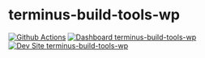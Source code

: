 # terminus-build-tools-wp

[![Github Actions](https://github.com/csemrm/terminus-build-tools-wp/actions/workflows/build_deploy_and_test.yml/badge.svg)](https://github.com/csemrm/terminus-build-tools-wp/actions/workflows/build_deploy_and_test.yml)
[![Dashboard terminus-build-tools-wp](https://img.shields.io/badge/dashboard-terminus_build_tools_wp-yellow.svg)](https://dashboard.pantheon.io/sites/95d6e069-bc84-49f6-abfd-456bb200fb9c#dev/code)
[![Dev Site terminus-build-tools-wp](https://img.shields.io/badge/site-terminus_build_tools_wp-blue.svg)](http://dev-terminus-build-tools-wp.pantheonsite.io/)